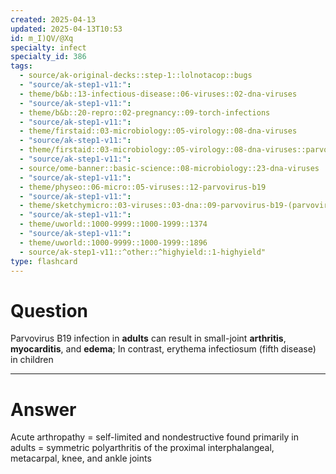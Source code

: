 ```yaml
---
created: 2025-04-13
updated: 2025-04-13T10:53
id: m_I)QV/@Xq
specialty: infect
specialty_id: 386
tags:
  - source/ak-original-decks::step-1::lolnotacop::bugs
  - "source/ak-step1-v11:": 
  - theme/b&b::13-infectious-disease::06-viruses::02-dna-viruses
  - "source/ak-step1-v11:": 
  - theme/b&b::20-repro::02-pregnancy::09-torch-infections
  - "source/ak-step1-v11:": 
  - theme/firstaid::03-microbiology::05-virology::08-dna-viruses
  - "source/ak-step1-v11:": 
  - theme/firstaid::03-microbiology::05-virology::08-dna-viruses::parvovirus-b19
  - "source/ak-step1-v11:": 
  - source/ome-banner::basic-science::08-microbiology::23-dna-viruses
  - "source/ak-step1-v11:": 
  - theme/physeo::06-micro::05-viruses::12-parvovirus-b19
  - "source/ak-step1-v11:": 
  - theme/sketchymicro::03-viruses::03-dna::09-parvovirus-b19-(parvoviridae)
  - "source/ak-step1-v11:": 
  - theme/uworld::1000-9999::1000-1999::1374
  - "source/ak-step1-v11:": 
  - theme/uworld::1000-9999::1000-1999::1896
  - source/ak-step1-v11::^other::^highyield::1-highyield"
type: flashcard
---
```


# Question
Parvovirus B19 infection in **adults** can result in small-joint **arthritis**, **myocarditis**, and **edema**; In contrast, erythema infectiosum (fifth disease) in children

---

# Answer
Acute arthropathy = self-limited and nondestructive found primarily in adults = symmetric polyarthritis of the proximal interphalangeal, metacarpal, knee, and ankle joints